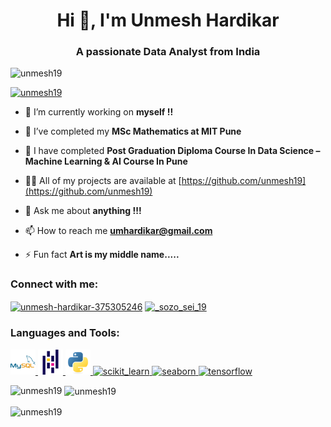 <h1 align="center">Hi 👋, I'm Unmesh Hardikar</h1>
<h3 align="center">A passionate Data Analyst from India</h3>

<p align="left"> <img src="https://komarev.com/ghpvc/?username=unmesh19&label=Profile%20views&color=0e75b6&style=flat" alt="unmesh19" /> </p>

<p align="left"> <a href="https://github.com/ryo-ma/github-profile-trophy"><img src="https://github-profile-trophy.vercel.app/?username=unmesh19" alt="unmesh19" /></a> </p>

- 🔭 I’m currently working on **myself !!**

- 🌱 I’ve completed my **MSc Mathematics at MIT Pune**

- 🌱 I have completed **Post Graduation Diploma Course In Data Science – Machine Learning & AI Course In Pune**

- 👨‍💻 All of my projects are available at [https://github.com/unmesh19](https://github.com/unmesh19)

- 💬 Ask me about **anything !!!**

- 📫 How to reach me **umhardikar@gmail.com**

- ⚡ Fun fact **Art is my middle name.....**

<h3 align="left">Connect with me:</h3>
<p align="left">
<a href="https://linkedin.com/in/unmesh-hardikar-375305246" target="blank"><img align="center" src="https://raw.githubusercontent.com/rahuldkjain/github-profile-readme-generator/master/src/images/icons/Social/linked-in-alt.svg" alt="unmesh-hardikar-375305246" height="30" width="40" /></a>
<a href="https://instagram.com/_sozo_sei_19" target="blank"><img align="center" src="https://raw.githubusercontent.com/rahuldkjain/github-profile-readme-generator/master/src/images/icons/Social/instagram.svg" alt="_sozo_sei_19" height="30" width="40" /></a>
</p>

<h3 align="left">Languages and Tools:</h3>
<p align="left"> <a href="https://www.mysql.com/" target="_blank" rel="noreferrer"> <img src="https://raw.githubusercontent.com/devicons/devicon/master/icons/mysql/mysql-original-wordmark.svg" alt="mysql" width="40" height="40"/> </a> <a href="https://pandas.pydata.org/" target="_blank" rel="noreferrer"> <img src="https://raw.githubusercontent.com/devicons/devicon/2ae2a900d2f041da66e950e4d48052658d850630/icons/pandas/pandas-original.svg" alt="pandas" width="40" height="40"/> </a> <a href="https://www.python.org" target="_blank" rel="noreferrer"> <img src="https://raw.githubusercontent.com/devicons/devicon/master/icons/python/python-original.svg" alt="python" width="40" height="40"/> </a> <a href="https://scikit-learn.org/" target="_blank" rel="noreferrer"> <img src="https://upload.wikimedia.org/wikipedia/commons/0/05/Scikit_learn_logo_small.svg" alt="scikit_learn" width="40" height="40"/> </a> <a href="https://seaborn.pydata.org/" target="_blank" rel="noreferrer"> <img src="https://seaborn.pydata.org/_images/logo-mark-lightbg.svg" alt="seaborn" width="40" height="40"/> </a> <a href="https://www.tensorflow.org" target="_blank" rel="noreferrer"> <img src="https://www.vectorlogo.zone/logos/tensorflow/tensorflow-icon.svg" alt="tensorflow" width="40" height="40"/> </a> </p>

<p><img align="left" src="https://github-readme-stats.vercel.app/api/top-langs?username=unmesh19&show_icons=true&locale=en&layout=compact" alt="unmesh19" /></p>

<p>&nbsp;<img align="center" src="https://github-readme-stats.vercel.app/api?username=unmesh19&show_icons=true&locale=en" alt="unmesh19" /></p>

<p><img align="center" src="https://github-readme-streak-stats.herokuapp.com/?user=unmesh19&" alt="unmesh19" /></p>

